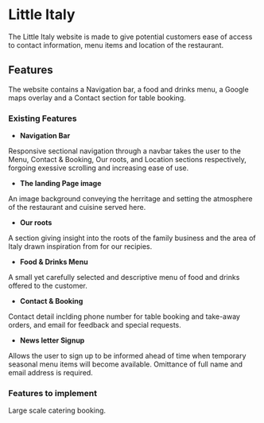 # Little Italy

The Little Italy website is made to give potential customers ease of access to contact information, menu items and location of the restaurant.

## Features

The website contains a Navigation bar, a food and drinks menu, a Google maps overlay and a Contact section for table booking.

### Existing Features

- __Navigation Bar__

Responsive sectional navigation through a navbar takes the user to the Menu, Contact & Booking, Our roots, and Location sections respectively, forgoing exessive scrolling and increasing ease of use.

- __The landing Page image__

An image background conveying the herritage and setting the atmosphere of the restaurant and cuisine served here.

- __Our roots__

A section giving insight into the roots of the family business and the area of Italy drawn inspiration from for our recipies.

- __Food & Drinks Menu__

A small yet carefully selected and descriptive menu of food and drinks offered to the customer.

- __Contact & Booking__

Contact detail inclding phone number for table booking and take-away orders, and email for feedback and special requests.

- __News letter Signup__

Allows the user to sign up to be informed ahead of time when temporary seasonal menu items will become available. Omittance of full name and email address is required.

### Features to implement

Large scale catering booking.
